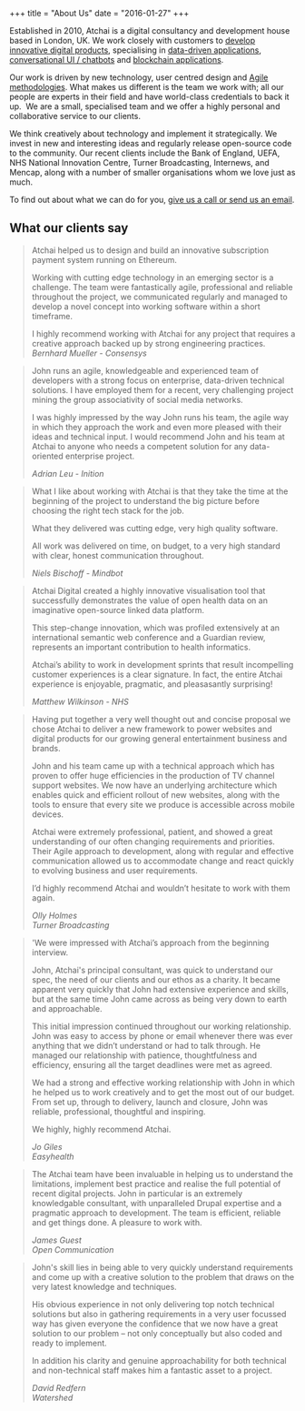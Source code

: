 +++
title = "About Us"
date = "2016-01-27"
+++


Established in 2010, Atchai is a digital consultancy and development house based in London, UK.  We work closely with customers to [develop innovative digital products](/we-develop/product-development), specialising in [data-driven applications](/we-develop/data-web-applications), [conversational UI / chatbots](/we-develop/conversational-ui-chatbots) and [blockchain applications](/we-develop/blockchain-ethereum-development).

Our work is driven by new technology, user centred design and [Agile methodologies](/about-us/how-we-work). What makes us different is the team we work with; all our people are experts in their field and have world-class credentials to back it up.  We are a small, specialised team and we offer a highly personal and collaborative service to our clients.

We think creatively about technology and implement it strategically. We invest in new and interesting ideas and regularly release open-source code to the community. Our recent clients include the Bank of England, UEFA, NHS National Innovation Centre, Turner Broadcasting, Internews, and Mencap, along with a number of smaller organisations whom we love just as much.

To find out about what we can do for you, [give us a call or send us an email](#contact).

## What our clients say

> Atchai helped us to design and build an innovative subscription payment system running on Ethereum.
>
> Working with cutting edge technology in an emerging sector is a challenge.  The team were fantastically agile, professional and reliable throughout the project, we communicated regularly and managed to develop a novel concept into working software within a short timeframe.
>
> I highly recommend working with Atchai for any project that requires a creative approach backed up by strong engineering practices.
> <cite>Bernhard Mueller -
> Consensys</cite>

> John runs an agile, knowledgeable and experienced team of developers with a strong focus on enterprise, data-driven technical solutions. I have employed them for a recent, very challenging project mining the group associativity of social media networks.
>
> I was highly impressed by the way John runs his team, the agile way in which they approach the work and even more pleased with their ideas and technical input. I would recommend John and his team at Atchai to anyone who needs a competent solution for any data-oriented enterprise project.
>
> <cite>Adrian Leu -
> Inition</cite>

<!-- -->


> What I like about working with Atchai is that they take the time at the beginning of the project to understand the big picture before choosing the right tech stack for the job.
>
> What they delivered was cutting edge, very high quality software.
>
>All work was delivered on time, on budget, to a very high standard with clear, honest communication throughout.
>
> <cite>Niels Bischoff -
> Mindbot</cite>

<!-- -->

> Atchai Digital created a highly innovative visualisation tool that successfully demonstrates the value of open health data on an imaginative open-source linked data platform.
>
> This step-change innovation, which was profiled extensively at an international semantic web conference and a Guardian review, represents an important contribution to health informatics.
>
> Atchai’s ability to work in development sprints that result incompelling customer experiences is a clear signature. In fact, the entire Atchai experience is enjoyable, pragmatic, and pleasasantly surprising!
>
> <cite>Matthew Wilkinson -
> NHS</cite>

<!-- -->

> Having put together a very well thought out and concise proposal we chose Atchai to deliver a new framework to power websites and digital products for our growing general entertainment business and brands.
>
> John and his team came up with a technical approach which has proven to offer huge efficiencies in the production of TV channel support websites. We now have an underlying architecture which enables quick and efficient rollout of new websites, along with the tools to ensure that every site we produce is accessible across mobile devices.
>
> Atchai were extremely professional, patient, and showed a great understanding of our often changing requirements and priorities. Their Agile approach to development, along with regular and effective communication allowed us to accommodate change and react quickly to evolving business and user requirements.
>
> I’d highly recommend Atchai and wouldn’t hesitate to work with them again.
>
> <cite>Olly Holmes  
> Turner Broadcasting</cite>

<!-- -->


> 'We were impressed with Atchai’s approach from the beginning interview.
>
> John, Atchai's principal consultant, was quick to understand our spec, the need of our clients and our ethos as a charity. It became apparent very quickly that John had extensive experience and skills, but at the same time John came across as being very down to earth and approachable.
>
> This initial impression continued throughout our working relationship. John was easy to access by phone or email whenever there was ever anything that we didn’t understand or had to talk through. He managed our relationship with patience, thoughtfulness and efficiency, ensuring all the target deadlines were met as agreed.
>
> We had a strong and effective working relationship with John in which he helped us to work creatively and to get the most out of our budget. From set up, through to delivery, launch and closure, John was reliable, professional, thoughtful and inspiring.
>
> We highly, highly recommend Atchai.
>
> <cite>Jo Giles  
> Easyhealth</cite>

<!-- -->

> The Atchai team have been invaluable in helping us to understand the limitations, implement best practice and realise the full potential of recent digital projects. John in particular is an extremely knowledgable consultant, with unparalleled Drupal expertise and a pragmatic approach to development. The team is efficient, reliable and get things done. A pleasure to work with.
>
> <cite>James Guest  
> Open Communication</cite>

<!-- -->

> John's skill lies in being able to very quickly understand requirements and come up with a creative solution to the problem that draws on the very latest knowledge and techniques.
>
> His obvious experience in not only delivering top notch technical solutions but also in gathering requirements in a very user focussed way has given everyone the confidence that we now have a great solution to our problem – not only conceptually but also coded and ready to implement.
>
> In addition his clarity and genuine approachability for both technical and non-technical staff makes him a fantastic asset to a project.
>
> <cite>David Redfern  
> Watershed</cite>
